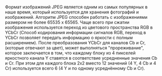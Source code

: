 Формат изображений JPEG является одним из самых популярных в наше время, который используется для хранения фотографий и изображений. Алгоритм JPEG способен работать с изображениями размером не более 65535 x 65565. 
Чаще всего при сжатии изображения используется переход из цветового пространства RGB в YCbCr (Способ кодирования информации сигналов RGB, переход в YCbCr позволяет передать информацию о яркости с полным расширением). После преобразования YCbCr для каналов Cb и Cr, (которые отвечают за цвет), может выполняться "прореживание", которое заключается в том, что каждому блоку из 4 пикселей яркостного канала Y ставятся в соответствие усредненные значения Cb и Cr. При этом для каждого блока 2х2 вместо 12 значений (4 Y, 4 Cb и 4 Cr) используется всего 6 (4 Y и по одному усреднённому Cb и Cr).
